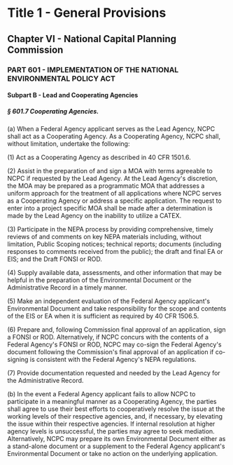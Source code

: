 
# Title 1 - General Provisions
## Chapter VI - National Capital Planning Commission
### PART 601 - IMPLEMENTATION OF THE NATIONAL ENVIRONMENTAL POLICY ACT
#### Subpart B - Lead and Cooperating Agencies
##### § 601.7 Cooperating Agencies.

(a) When a Federal Agency applicant serves as the Lead Agency, NCPC shall act as a Cooperating Agency. As a Cooperating Agency, NCPC shall, without limitation, undertake the following:

(1) Act as a Cooperating Agency as described in 40 CFR 1501.6.

(2) Assist in the preparation of and sign a MOA with terms agreeable to NCPC if requested by the Lead Agency. At the Lead Agency's discretion, the MOA may be prepared as a programmatic MOA that addresses a uniform approach for the treatment of all applications where NCPC serves as a Cooperating Agency or address a specific application. The request to enter into a project specific MOA shall be made after a determination is made by the Lead Agency on the inability to utilize a CATEX.

(3) Participate in the NEPA process by providing comprehensive, timely reviews of and comments on key NEPA materials including, without limitation, Public Scoping notices; technical reports; documents (including responses to comments received from the public); the draft and final EA or EIS; and the Draft FONSI or ROD.

(4) Supply available data, assessments, and other information that may be helpful in the preparation of the Environmental Document or the Administrative Record in a timely manner.

(5) Make an independent evaluation of the Federal Agency applicant's Environmental Document and take responsibility for the scope and contents of the EIS or EA when it is sufficient as required by 40 CFR 1506.5.

(6) Prepare and, following Commission final approval of an application, sign a FONSI or ROD. Alternatively, if NCPC concurs with the contents of a Federal Agency's FONSI or ROD, NCPC may co-sign the Federal Agency's document following the Commission's final approval of an application if co-signing is consistent with the Federal Agency's NEPA regulations.

(7) Provide documentation requested and needed by the Lead Agency for the Administrative Record.

(b) In the event a Federal Agency applicant fails to allow NCPC to participate in a meaningful manner as a Cooperating Agency, the parties shall agree to use their best efforts to cooperatively resolve the issue at the working levels of their respective agencies, and, if necessary, by elevating the issue within their respective agencies. If internal resolution at higher agency levels is unsuccessful, the parties may agree to seek mediation. Alternatively, NCPC may prepare its own Environmental Document either as a stand-alone document or a supplement to the Federal Agency applicant's Environmental Document or take no action on the underlying application.
